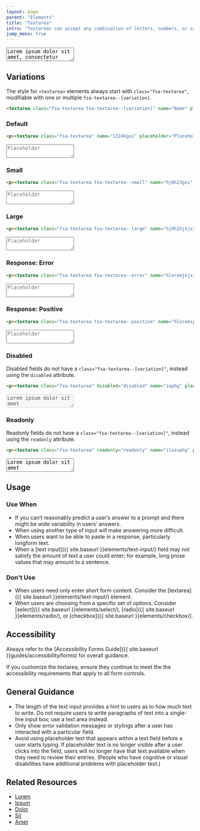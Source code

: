 ```yaml
---
layout: page
parent: "Elements"
title: "Textarea"
intro: "Textareas can accept any combination of letters, numbers, or symbols - typically longform user entry across multiple lines."
jump_menu: true
---
```


<div class="pb-preview">
  <p>
    <textarea class="fsa-textarea" name="Name" placeholder="Placeholder">Lorem ipsum dolor sit amet, consectetur adipisicing elit, sed do eiusmod tempor incididunt ut labore et dolore magna aliqua. Ut enim ad minim veniam, quis nostrud exercitation ullamco laboris nisi ut aliquip ex ea commodo consequat. Duis aute irure dolor in reprehenderit in voluptate velit esse cillum dolore eu fugiat nulla pariatur. Excepteur sint occaecat cupidatat non proident, sunt in culpa qui officia deserunt mollit anim id est laborum.</textarea>
  </p>
</div>

## Variations

The style for `<textarea>` elements always start with `class="fsa-textarea"`, modifiable with one or multiple `fsa-textarea--[variation]`.

```html
<textarea class="fsa-textarea fsa-textarea--[variation]" name="Name" placeholder="Placeholder"></textarea>
```

### Default

```html
<p><textarea class="fsa-textarea" name="1324hgxi" placeholder="Placeholder"></textarea></p>
```
<div class="pb-preview">
  <p><textarea class="fsa-textarea" name="1324hgxi" placeholder="Placeholder"></textarea></p>
</div>

### Small

```html
<p><textarea class="fsa-textarea fsa-textarea--small" name="hj8h23gxi" placeholder="Placeholder"></textarea></p>
```
<div class="pb-preview">
  <p><textarea class="fsa-textarea fsa-textarea--small" name="hj8h23gxi" placeholder="Placeholder"></textarea></p>
</div>

### Large

```html
<p><textarea class="fsa-textarea fsa-textarea--large" name="hj8h2hjkjxi" placeholder="Placeholder"></textarea></p>
```
<div class="pb-preview">
  <p><textarea class="fsa-textarea fsa-textarea--large" name="hj8h2hjkjxi" placeholder="Placeholder"></textarea></p>
</div>

### Response: Error

```html
<p><textarea class="fsa-textarea fsa-textarea--error" name="hloremjkjxi" placeholder="Placeholder"></textarea></p>
```
<div class="pb-preview">
  <p><textarea class="fsa-textarea fsa-textarea--error" name="hloremjkjxi" placeholder="Placeholder"></textarea></p>
</div>

### Response: Positive

```html
<p><textarea class="fsa-textarea fsa-textarea--positive" name="hloremipsxi" placeholder="Placeholder"></textarea></p>
```
<div class="pb-preview">
  <p><textarea class="fsa-textarea fsa-textarea--positive" name="hloremipsxi" placeholder="Placeholder"></textarea></p>
</div>

### Disabled

Disabled fields do not have a `class="fsa-textarea--[variation]"`, instead using the `disabled` attribute.

```html
<p><textarea class="fsa-textarea" disabled="disabled" name="iephg" placeholder="Placeholder">Lorem ipsum dolor sit amet</textarea></p>
```
<div class="pb-preview">
  <p><textarea class="fsa-textarea" disabled="disabled" name="iephg" placeholder="Placeholder">Lorem ipsum dolor sit amet</textarea></p>
</div>

### Readonly

Readonly fields do not have a `class="fsa-textarea--[variation]"`, instead using the `readonly` attribute.

```html
<p><textarea class="fsa-textarea" readonly="readonly" name="ilozuphg" placeholder="Placeholder">Lorem ipsum dolor sit amet</textarea></p>
```
<div class="pb-preview">
  <p><textarea class="fsa-textarea" readonly="readonly" name="ilozuphg" placeholder="Placeholder">Lorem ipsum dolor sit amet</textarea></p>
</div>

## Usage

### Use When

* If you can’t reasonably predict a user’s answer to a prompt and there might be wide variability in users’ answers.
* When using another type of input will make answering more difficult.
* When users want to be able to paste in a response, particularly longform text.
* When a [text input]({{ site.baseurl }}elements/text-input/) field may not satisfy the amount of text a user could enter; for example, long prose values that may amount to a sentence.

### Don't Use

* When users need only enter short form content. Consider the [textarea]({{ site.baseurl }}elements/text-input/) element.
* When users are choosing from a specific set of options. Consider [select]({{ site.baseurl }}elements/select/), [radio]({{ site.baseurl }}elements/radio/), or [checkbox]({{ site.baseurl }}elements/checkbox/).


## Accessibility

Always refer to the [Accessibility Forms Guide]({{ site.baseurl }}guides/accessibility/forms) for overall guidance.

If you customize the textarea, ensure they continue to meet the the accessibility requirements that apply to all form controls.

## General Guidance

* The length of the text input provides a hint to users as to how much text to write. Do not require users to write paragraphs of text into a single-line input box; use a text area instead.
* Only show error validation messages or stylings after a user has interacted with a particular field.
* Avoid using placeholder text that appears within a text field before a user starts typing. If placeholder text is no longer visible after a user clicks into the field, users will no longer have that text available when they need to review their entries. (People who have cognitive or visual disabilities have additional problems with placeholder text.)

## Related Resources

* [Lorem](lorem)
* [Ipsum](ipsum)
* [Dolor](dolor)
* [Sit](sit)
* [Amet](amet)
